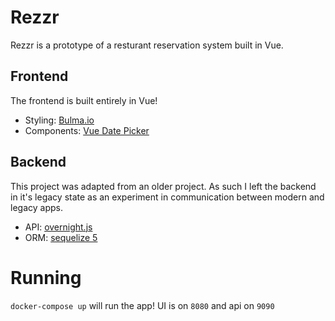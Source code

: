 # Rezzr

Rezzr is a prototype of a resturant reservation system built in Vue.

## Frontend

The frontend is built entirely in Vue!

- Styling: [Bulma.io](https://bulma.io)
- Components: [Vue Date Picker](https://vue3datepicker.com/)

## Backend

This project was adapted from an older project. As such I left the backend in it's legacy state as an experiment in communication between modern and legacy apps.

- API: [overnight.js](https://github.com/seanpmaxwell/overnight)
- ORM: [sequelize 5](https://sequelize.org/)

# Running

`docker-compose up` will run the app! UI is on `8080` and api on `9090`
